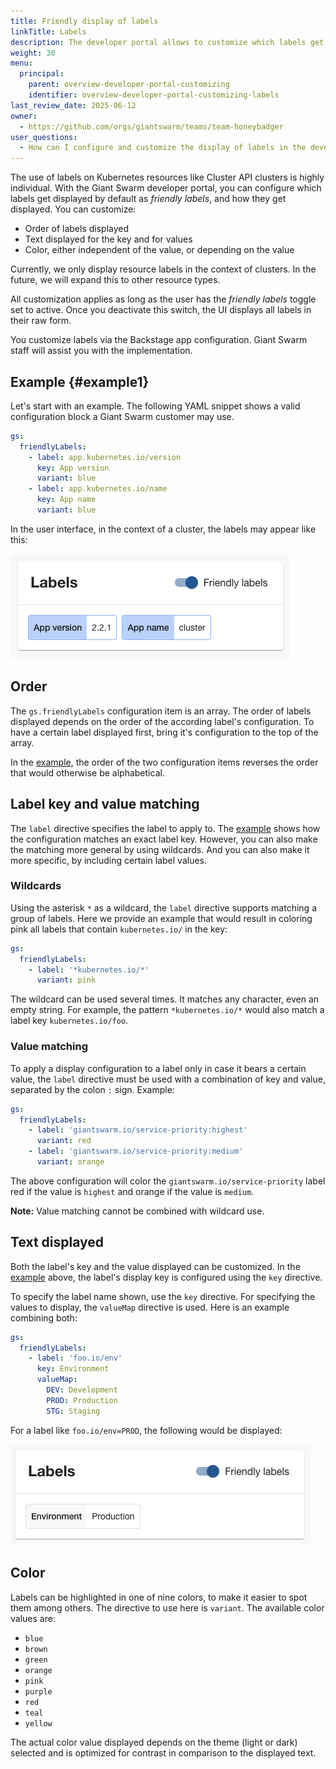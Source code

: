 ```yaml
---
title: Friendly display of labels
linkTitle: Labels
description: The developer portal allows to customize which labels get displayed as friendly labels, and how they are displayed.
weight: 30
menu:
  principal:
    parent: overview-developer-portal-customizing
    identifier: overview-developer-portal-customizing-labels
last_review_date: 2025-06-12
owner:
  - https://github.com/orgs/giantswarm/teams/team-honeybadger
user_questions:
  - How can I configure and customize the display of labels in the developer portal?
---
```


The use of labels on Kubernetes resources like Cluster API clusters is highly individual. With the Giant Swarm developer portal, you can configure which labels get displayed by default as _friendly labels_, and how they get displayed. You can customize:

- Order of labels displayed
- Text displayed for the key and for values
- Color, either independent of the value, or depending on the value

Currently, we only display resource labels in the context of clusters. In the future, we will expand this to other resource types.

All customization applies as long as the user has the _friendly labels_ toggle set to active. Once you deactivate this switch, the UI displays all labels in their raw form.

You customize labels via the Backstage app configuration. Giant Swarm staff will assist you with the implementation.

## Example {#example1}

Let's start with an example. The following YAML snippet shows a valid configuration block a Giant Swarm customer may use.

```yaml
gs:
  friendlyLabels:
    - label: app.kubernetes.io/version
      key: App version
      variant: blue
    - label: app.kubernetes.io/name
      key: App name
      variant: blue
```

In the user interface, in the context of a cluster, the labels may appear like this:

![Screenshot shows two labels with a blue background, one "App version" and one "App name"](./screenshot_ex1.png)

## Order

The `gs.friendlyLabels` configuration item is an array. The order of labels displayed depends on the order of the according label's configuration. To have a certain label displayed first, bring it's configuration to the top of the array.

In the [example](#example1), the order of the two configuration items reverses the order that would otherwise be alphabetical.

## Label key and value matching

The `label` directive specifies the label to apply to. The [example](#example1) shows how the configuration matches an exact label key. However, you can also make the matching more general by using wildcards. And you can also make it more specific, by including certain label values.

### Wildcards

Using the asterisk `*` as a wildcard, the `label` directive supports matching a group of labels. Here we provide an example that would result in coloring pink all labels that contain `kubernetes.io/` in the key:

```yaml
gs:
  friendlyLabels:
    - label: '*kubernetes.io/*'
      variant: pink
```

The wildcard can be used several times. It matches any character, even an empty string. For example, the pattern `*kubernetes.io/*` would also match a label key `kubernetes.io/foo`.

### Value matching

To apply a display configuration to a label only in case it bears a certain value, the `label` directive must be used with a combination of key and value, separated by the colon `:` sign. Example:

```yaml
gs:
  friendlyLabels:
    - label: 'giantswarm.io/service-priority:highest'
      variant: red
    - label: 'giantswarm.io/service-priority:medium'
      variant: orange
```

The above configuration will color the `giantswarm.io/service-priority` label red if the value is `highest` and orange if the value is `medium`.

**Note:** Value matching cannot be combined with wildcard use.

## Text displayed

Both the label's key and the value displayed can be customized. In the [example](#example1) above, the label's display key is configured using the `key` directive.

To specify the label name shown, use the `key` directive. For specifying the values to display, the `valueMap` directive is used. Here is an example combining both:

```yaml
gs:
  friendlyLabels:
    - label: 'foo.io/env'
      key: Environment
      valueMap:
        DEV: Development
        PROD: Production
        STG: Staging
```

For a label like `foo.io/env=PROD`, the following would be displayed:

![Screenshot shows a label where display name and value have been overwritten](./screenshot_valuemap.png)

## Color

Labels can be highlighted in one of nine colors, to make it easier to spot them among others. The directive to use here is `variant`. The available color values are:

- `blue`
- `brown`
- `green`
- `orange`
- `pink`
- `purple`
- `red`
- `teal`
- `yellow`

The actual color value displayed depends on the theme (light or dark) selected and is optimized for contrast in comparison to the displayed text.
